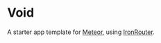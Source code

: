 # Void

A starter app template for [Meteor](http://meteor.com), using [IronRouter](https://github.com/EventedMind/iron-router).
